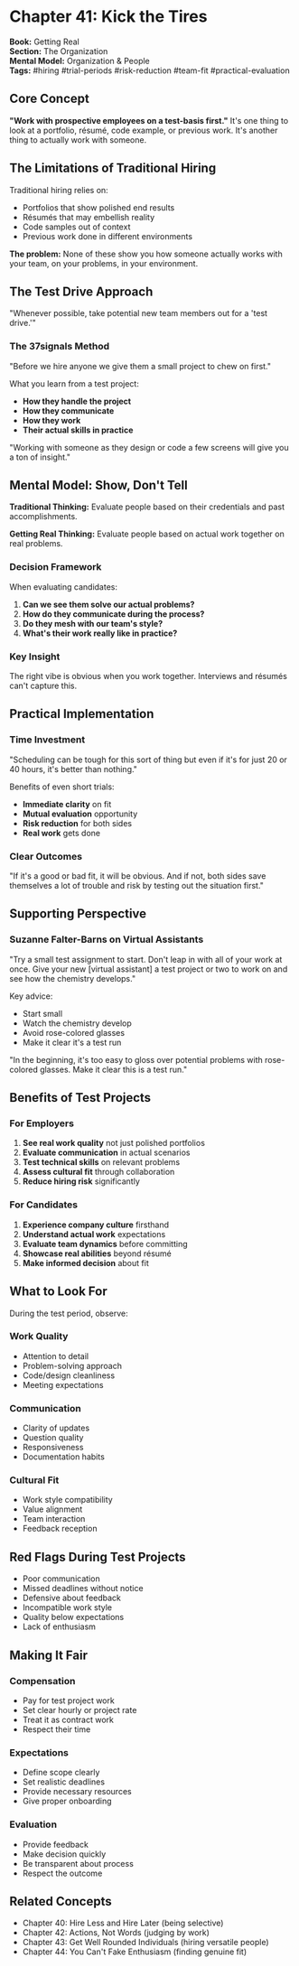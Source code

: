 # Chapter 41: Kick the Tires

**Book:** Getting Real  
**Section:** The Organization  
**Mental Model:** Organization & People  
**Tags:** #hiring #trial-periods #risk-reduction #team-fit #practical-evaluation

## Core Concept

**"Work with prospective employees on a test-basis first."** It's one thing to look at a portfolio, résumé, code example, or previous work. It's another thing to actually work with someone.

## The Limitations of Traditional Hiring

Traditional hiring relies on:
- Portfolios that show polished end results
- Résumés that may embellish reality
- Code samples out of context
- Previous work done in different environments

**The problem:** None of these show you how someone actually works with your team, on your problems, in your environment.

## The Test Drive Approach

"Whenever possible, take potential new team members out for a 'test drive.'"

### The 37signals Method

"Before we hire anyone we give them a small project to chew on first."

What you learn from a test project:
- **How they handle the project**
- **How they communicate**
- **How they work**
- **Their actual skills in practice**

"Working with someone as they design or code a few screens will give you a ton of insight."

## Mental Model: Show, Don't Tell

**Traditional Thinking:** Evaluate people based on their credentials and past accomplishments.

**Getting Real Thinking:** Evaluate people based on actual work together on real problems.

### Decision Framework

When evaluating candidates:
1. **Can we see them solve our actual problems?**
2. **How do they communicate during the process?**
3. **Do they mesh with our team's style?**
4. **What's their work really like in practice?**

### Key Insight

The right vibe is obvious when you work together. Interviews and résumés can't capture this.

## Practical Implementation

### Time Investment

"Scheduling can be tough for this sort of thing but even if it's for just 20 or 40 hours, it's better than nothing."

Benefits of even short trials:
- **Immediate clarity** on fit
- **Mutual evaluation** opportunity
- **Risk reduction** for both sides
- **Real work** gets done

### Clear Outcomes

"If it's a good or bad fit, it will be obvious. And if not, both sides save themselves a lot of trouble and risk by testing out the situation first."

## Supporting Perspective

### Suzanne Falter-Barns on Virtual Assistants

"Try a small test assignment to start. Don't leap in with all of your work at once. Give your new [virtual assistant] a test project or two to work on and see how the chemistry develops."

Key advice:
- Start small
- Watch the chemistry develop
- Avoid rose-colored glasses
- Make it clear it's a test run

"In the beginning, it's too easy to gloss over potential problems with rose-colored glasses. Make it clear this is a test run."

## Benefits of Test Projects

### For Employers

1. **See real work quality** not just polished portfolios
2. **Evaluate communication** in actual scenarios
3. **Test technical skills** on relevant problems
4. **Assess cultural fit** through collaboration
5. **Reduce hiring risk** significantly

### For Candidates

1. **Experience company culture** firsthand
2. **Understand actual work** expectations
3. **Evaluate team dynamics** before committing
4. **Showcase real abilities** beyond résumé
5. **Make informed decision** about fit

## What to Look For

During the test period, observe:

### Work Quality
- Attention to detail
- Problem-solving approach
- Code/design cleanliness
- Meeting expectations

### Communication
- Clarity of updates
- Question quality
- Responsiveness
- Documentation habits

### Cultural Fit
- Work style compatibility
- Value alignment
- Team interaction
- Feedback reception

## Red Flags During Test Projects

- Poor communication
- Missed deadlines without notice
- Defensive about feedback
- Incompatible work style
- Quality below expectations
- Lack of enthusiasm

## Making It Fair

### Compensation
- Pay for test project work
- Set clear hourly or project rate
- Treat it as contract work
- Respect their time

### Expectations
- Define scope clearly
- Set realistic deadlines
- Provide necessary resources
- Give proper onboarding

### Evaluation
- Provide feedback
- Make decision quickly
- Be transparent about process
- Respect the outcome

## Related Concepts

- Chapter 40: Hire Less and Hire Later (being selective)
- Chapter 42: Actions, Not Words (judging by work)
- Chapter 43: Get Well Rounded Individuals (hiring versatile people)
- Chapter 44: You Can't Fake Enthusiasm (finding genuine fit)